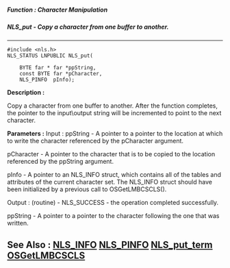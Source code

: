 ##### Function : Character Manipulation
##### NLS_put - Copy a character from one buffer to another.
---
```
#include <nls.h>
NLS_STATUS LNPUBLIC NLS_put(

	BYTE far * far *ppString,
	const BYTE far *pCharacter,
	NLS_PINFO  pInfo);
```
**Description :**

Copy a character from one buffer to another. After the function completes, the 
pointer to the input\output string will be incremented to point to the next 
character.

**Parameters :**
Input :
ppString  -   A pointer to a pointer to the location at which to write the character referenced by the pCharacter argument.

pCharacter  -  A pointer to the character that is to be copied to the location referenced by the ppString argument.

pInfo  -  A pointer to an NLS_INFO struct, which contains all of the tables and attributes of the current character set. The NLS_INFO struct should have been initialized by a previous call to OSGetLMBCSCLS().

Output :
(routine)  -  NLS_SUCCESS - the operation completed successfully.


ppString  -  A pointer to a pointer to the character following the one that was written.


**See Also :**
[NLS_INFO](/domino-c-api-docs/reference/Data/NLS_INFO)
[NLS_PINFO](/domino-c-api-docs/reference/Data/NLS_PINFO)
[NLS_put_term](/domino-c-api-docs/reference/Func/NLS_put_term)
[OSGetLMBCSCLS](/domino-c-api-docs/reference/Func/OSGetLMBCSCLS)
---
